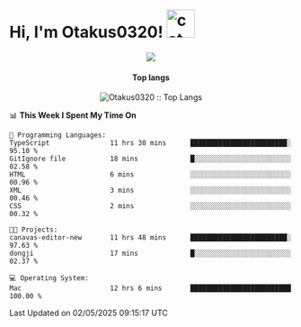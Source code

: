 <h1> Hi, I'm Otakus0320! <img src="https://media.giphy.com/media/mGcNjsfWAjY5AEZNw6/giphy.gif" width="50" alt="cat"></h1>

<p align="center"><a href="https://wakatime.com/@044d69d0-1253-4f60-96b6-5d19a0f9dde5"><img src="https://wakatime.com/badge/user/044d69d0-1253-4f60-96b6-5d19a0f9dde5.svg" /></a></p>

<h4 align="center">Top langs</h4>

<p align="center"><img src="https://github-readme-stats.vercel.app/api/top-langs/?username=Otakus0320&langs_count=10&theme=tokyonight&layout=compact&timestamp={{random_number}}" alt="Otakus0320 :: Top Langs" /></p>

<!--START_SECTION:waka-->
📊 **This Week I Spent My Time On** 

```text
💬 Programming Languages: 
TypeScript               11 hrs 30 mins      ████████████████████████░   95.10 % 
GitIgnore file           18 mins             █░░░░░░░░░░░░░░░░░░░░░░░░   02.58 % 
HTML                     6 mins              ░░░░░░░░░░░░░░░░░░░░░░░░░   00.96 % 
XML                      3 mins              ░░░░░░░░░░░░░░░░░░░░░░░░░   00.46 % 
CSS                      2 mins              ░░░░░░░░░░░░░░░░░░░░░░░░░   00.32 % 

🐱‍💻 Projects: 
canavas-editor-new       11 hrs 48 mins      ████████████████████████░   97.63 % 
dongji                   17 mins             █░░░░░░░░░░░░░░░░░░░░░░░░   02.37 % 

💻 Operating System: 
Mac                      12 hrs 6 mins       █████████████████████████   100.00 % 
```


 Last Updated on 02/05/2025 09:15:17 UTC
<!--END_SECTION:waka-->
